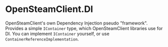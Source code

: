 # OpenSteamClient.DI
OpenSteamClient's own Dependency Injection pseudo "framework".
Provides a simple `IContainer` type, which OpenSteamClient libraries use for DI. 
You can implement `IContainer` yourself, or use `ContainerReferenceImplementation`.